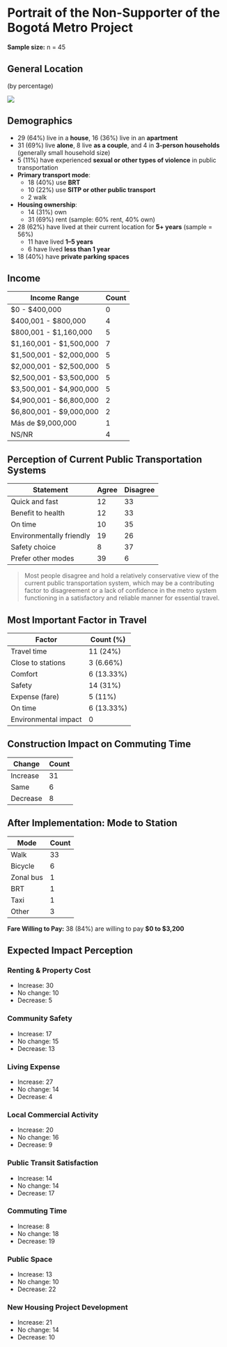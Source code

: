 # Portrait of the Non-Supporter of the Bogotá Metro Project

**Sample size:** n = 45

## General Location
(by percentage)

![](output/Layout.jpg)


## Demographics

- 29 (64%) live in a **house**, 16 (36%) live in an **apartment**
- 31 (69%) live **alone**, 8 live **as a couple**, and 4 in **3-person households** (generally small household size)
- 5 (11%) have experienced **sexual or other types of violence** in public transportation
- **Primary transport mode**:
  - 18 (40%) use **BRT**
  - 10 (22%) use **SITP or other public transport**
  - 2 walk
- **Housing ownership**:
  - 14 (31%) own
  - 31 (69%) rent (sample: 60% rent, 40% own)
- 28 (62%) have lived at their current location for **5+ years** (sample = 56%)
  - 11 have lived **1–5 years**
  - 6 have lived **less than 1 year**
- 18 (40%) have **private parking spaces**


## Income

| Income Range                  | Count |
|------------------------------|-------|
| $0 - $400,000                | 0     |
| $400,001 - $800,000          | 4     |
| $800,001 - $1,160,000        | 5     |
| $1,160,001 - $1,500,000      | 7     |
| $1,500,001 - $2,000,000      | 5     |
| $2,000,001 - $2,500,000      | 5     |
| $2,500,001 - $3,500,000      | 5     |
| $3,500,001 - $4,900,000      | 5     |
| $4,900,001 - $6,800,000      | 2     |
| $6,800,001 - $9,000,000      | 2     |
| Más de $9,000,000            | 1     |
| NS/NR                        | 4     |


## Perception of Current Public Transportation Systems

| Statement              | Agree | Disagree |
|------------------------|-------|----------|
| Quick and fast         | 12    | 33       |
| Benefit to health      | 12    | 33       |
| On time                | 10    | 35       |
| Environmentally friendly | 19  | 26       |
| Safety choice          | 8     | 37       |
| Prefer other modes     | 39    | 6        |

> Most people disagree and hold a relatively conservative view of the current public transportation system, which may be a contributing factor to disagreement or a lack of confidence in the metro system functioning in a satisfactory and reliable manner for essential travel.


## Most Important Factor in Travel

| Factor              | Count (%)     |
|---------------------|---------------|
| Travel time         | 11 (24%)      |
| Close to stations   | 3 (6.66%)     |
| Comfort             | 6 (13.33%)    |
| Safety              | 14 (31%)      |
| Expense (fare)      | 5 (11%)       |
| On time             | 6 (13.33%)    |
| Environmental impact| 0             |


## Construction Impact on Commuting Time

| Change    | Count |
|-----------|-------|
| Increase  | 31    |
| Same      | 6     |
| Decrease  | 8     |


## After Implementation: Mode to Station

| Mode     | Count |
|----------|-------|
| Walk     | 33    |
| Bicycle  | 6     |
| Zonal bus| 1     |
| BRT      | 1     |
| Taxi     | 1     |
| Other    | 3     |

**Fare Willing to Pay:**
38 (84%) are willing to pay **$0 to $3,200**


## Expected Impact Perception

### Renting & Property Cost
- Increase: 30
- No change: 10
- Decrease: 5

### Community Safety
- Increase: 17
- No change: 15
- Decrease: 13

### Living Expense
- Increase: 27
- No change: 14
- Decrease: 4

### Local Commercial Activity
- Increase: 20
- No change: 16
- Decrease: 9

### Public Transit Satisfaction
- Increase: 14
- No change: 14
- Decrease: 17

### Commuting Time
- Increase: 8
- No change: 18
- Decrease: 19

### Public Space
- Increase: 13
- No change: 10
- Decrease: 22

### New Housing Project Development
- Increase: 21
- No change: 14
- Decrease: 10
